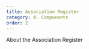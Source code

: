 ```yaml
---
title: Association Register
category: 4. Components
order: 2
---
```

 About the Association Register
